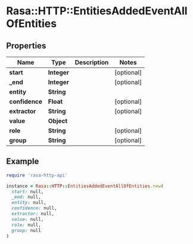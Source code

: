 # Rasa::HTTP::EntitiesAddedEventAllOfEntities

## Properties

| Name | Type | Description | Notes |
| ---- | ---- | ----------- | ----- |
| **start** | **Integer** |  | [optional] |
| **_end** | **Integer** |  | [optional] |
| **entity** | **String** |  |  |
| **confidence** | **Float** |  | [optional] |
| **extractor** | **String** |  | [optional] |
| **value** | **Object** |  |  |
| **role** | **String** |  | [optional] |
| **group** | **String** |  | [optional] |

## Example

```ruby
require 'rasa-http-api'

instance = Rasa::HTTP::EntitiesAddedEventAllOfEntities.new(
  start: null,
  _end: null,
  entity: null,
  confidence: null,
  extractor: null,
  value: null,
  role: null,
  group: null
)
```

